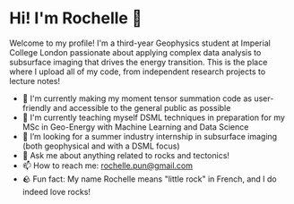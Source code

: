 # Hi! I'm Rochelle 👋

Welcome to my profile! I'm a third-year Geophysics student at Imperial College London passionate about applying complex data analysis to subsurface imaging that drives the energy transition. This is the place where I upload all of my code, from independent research projects to lecture notes!

- 🔭 I'm currently making my moment tensor summation code as user-friendly and accessible to the general public as possible
- 🌱 I'm currently teaching myself DSML techniques in preparation for my MSc in Geo-Energy with Machine Learning and Data Science
- 👯 I’m looking for a summer industry internship in subsurface imaging (both geophysical and with a DSML focus)
- 💬 Ask me about anything related to rocks and tectonics!
- 📫 How to reach me: rochelle.pun@gmail.com
- 🪨 Fun fact: My name Rochelle means "little rock" in French, and I do indeed love rocks!
